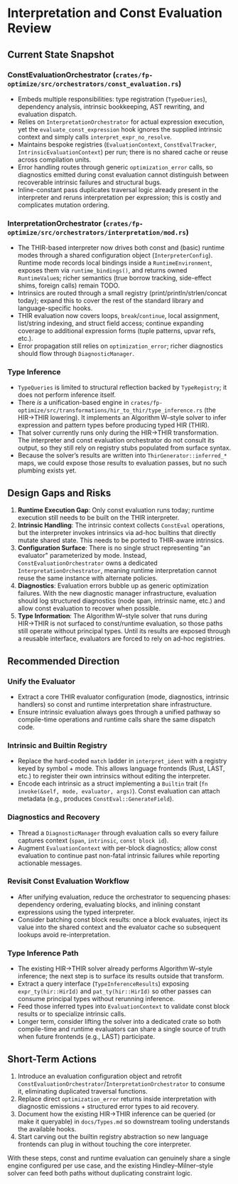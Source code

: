 # Interpretation and Const Evaluation Review

## Current State Snapshot

### ConstEvaluationOrchestrator (`crates/fp-optimize/src/orchestrators/const_evaluation.rs`)
- Embeds multiple responsibilities: type registration (`TypeQueries`), dependency analysis, intrinsic bookkeeping, AST rewriting, and evaluation dispatch.
- Relies on `InterpretationOrchestrator` for actual expression execution, yet the `evaluate_const_expression` hook ignores the supplied intrinsic context and simply calls `interpret_expr_no_resolve`.
- Maintains bespoke registries (`EvaluationContext`, `ConstEvalTracker`, `IntrinsicEvaluationContext`) per run; there is no shared cache or reuse across compilation units.
- Error handling routes through generic `optimization_error` calls, so diagnostics emitted during const evaluation cannot distinguish between recoverable intrinsic failures and structural bugs.
- Inline-constant pass duplicates traversal logic already present in the interpreter and reruns interpretation per expression; this is costly and complicates mutation ordering.

### InterpretationOrchestrator (`crates/fp-optimize/src/orchestrators/interpretation/mod.rs`)
- The THIR-based interpreter now drives both const and (basic) runtime modes through a shared configuration object (`InterpreterConfig`). Runtime mode records local bindings inside a `RuntimeEnvironment`, exposes them via `runtime_bindings()`, and returns owned `RuntimeValue`s; richer semantics (true borrow tracking, side-effect shims, foreign calls) remain TODO.
- Intrinsics are routed through a small registry (print/println/strlen/concat today); expand this to cover the rest of the standard library and language-specific hooks.
- THIR evaluation now covers loops, `break`/`continue`, local assignment, list/string indexing, and struct field access; continue expanding coverage to additional expression forms (tuple patterns, upvar refs, etc.).
- Error propagation still relies on `optimization_error`; richer diagnostics should flow through `DiagnosticManager`.

### Type Inference
- `TypeQueries` is limited to structural reflection backed by `TypeRegistry`; it does not perform inference itself.
- There *is* a unification-based engine in `crates/fp-optimize/src/transformations/hir_to_thir/type_inference.rs` (the HIR→THIR lowering). It implements an Algorithm W–style solver to infer expression and pattern types before producing typed HIR (THIR).
- That solver currently runs only during the HIR→THIR transformation. The interpreter and const evaluation orchestrator do not consult its output, so they still rely on registry stubs populated from surface syntax.
- Because the solver’s results are written into `ThirGenerator::inferred_*` maps, we could expose those results to evaluation passes, but no such plumbing exists yet.

## Design Gaps and Risks

1. **Runtime Execution Gap**: Only const evaluation runs today; runtime execution still needs to be built on the THIR interpreter.
2. **Intrinsic Handling**: The intrinsic context collects `ConstEval` operations, but the interpreter invokes intrinsics via ad-hoc builtins that directly mutate shared state. This needs to be ported to THIR-aware intrinsics.
3. **Configuration Surface**: There is no single struct representing "an evaluator" parameterized by mode. Instead, `ConstEvaluationOrchestrator` owns a dedicated `InterpretationOrchestrator`, meaning runtime interpretation cannot reuse the same instance with alternate policies.
4. **Diagnostics**: Evaluation errors bubble up as generic optimization failures. With the new diagnostic manager infrastructure, evaluation should log structured diagnostics (node span, intrinsic name, etc.) and allow const evaluation to recover when possible.
5. **Type Information**: The Algorithm W–style solver that runs during HIR→THIR is not surfaced to const/runtime evaluation, so those paths still operate without principal types. Until its results are exposed through a reusable interface, evaluators are forced to rely on ad-hoc registries.

## Recommended Direction

### Unify the Evaluator
- Extract a core THIR evaluator configuration (mode, diagnostics, intrinsic handlers) so const and runtime interpretation share infrastructure.
- Ensure intrinsic evaluation always goes through a unified pathway so compile-time operations and runtime calls share the same dispatch code.

### Intrinsic and Builtin Registry
- Replace the hard-coded `match` ladder in `interpret_ident` with a registry keyed by symbol + mode. This allows language frontends (Rust, LAST, etc.) to register their own intrinsics without editing the interpreter.
- Encode each intrinsic as a struct implementing a `Builtin` trait (`fn invoke(&self, mode, evaluator, args)`). Const evaluation can attach metadata (e.g., produces `ConstEval::GenerateField`).

### Diagnostics and Recovery
- Thread a `DiagnosticManager` through evaluation calls so every failure captures context (`span`, `intrinsic`, `const block id`).
- Augment `EvaluationContext` with per-block diagnostics; allow const evaluation to continue past non-fatal intrinsic failures while reporting actionable messages.

### Revisit Const Evaluation Workflow
- After unifying evaluation, reduce the orchestrator to sequencing phases: dependency ordering, evaluating blocks, and inlining constant expressions using the typed interpreter.
- Consider batching const block results: once a block evaluates, inject its value into the shared context and the evaluator cache so subsequent lookups avoid re-interpretation.

### Type Inference Path
- The existing HIR→THIR solver already performs Algorithm W–style inference; the next step is to surface its results outside that transform.
- Extract a query interface (`TypeInferenceResults`) exposing `expr_ty(hir::HirId)` and `pat_ty(hir::HirId)` so other passes can consume principal types without rerunning inference.
- Feed those inferred types into `EvaluationContext` to validate const block results or to specialize intrinsic calls.
- Longer term, consider lifting the solver into a dedicated crate so both compile-time and runtime evaluators can share a single source of truth when future frontends (e.g., LAST) participate.

## Short-Term Actions
1. Introduce an evaluation configuration object and retrofit `ConstEvaluationOrchestrator`/`InterpretationOrchestrator` to consume it, eliminating duplicated traversal functions.
2. Replace direct `optimization_error` returns inside interpretation with diagnostic emissions + structured error types to aid recovery.
3. Document how the existing HIR→THIR inference can be queried (or make it queryable) in `docs/Types.md` so downstream tooling understands the available hooks.
4. Start carving out the builtin registry abstraction so new language frontends can plug in without touching the core interpreter.

With these steps, const and runtime evaluation can genuinely share a single engine configured per use case, and the existing Hindley–Milner–style solver can feed both paths without duplicating constraint logic.
